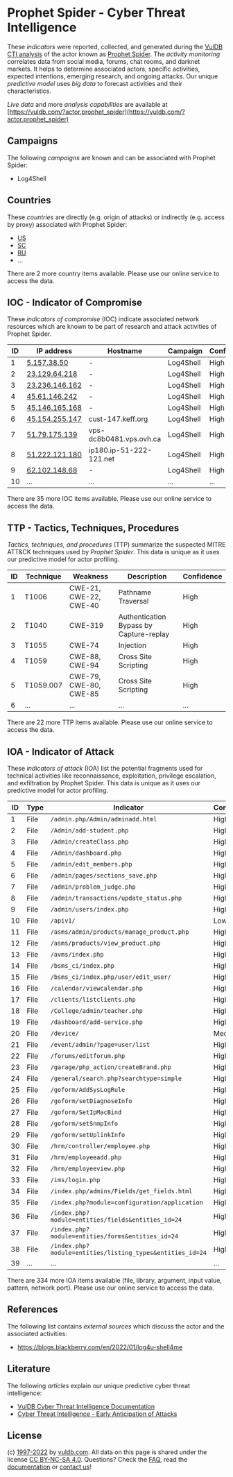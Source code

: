# Prophet Spider - Cyber Threat Intelligence

These _indicators_ were reported, collected, and generated during the [VulDB CTI analysis](https://vuldb.com/?kb.cti) of the actor known as [Prophet Spider](https://vuldb.com/?actor.prophet_spider). The _activity monitoring_ correlates data from social media, forums, chat rooms, and darknet markets. It helps to determine associated actors, specific activities, expected intentions, emerging research, and ongoing attacks. Our unique _predictive model_ uses _big data_ to forecast activities and their characteristics.

_Live data_ and more _analysis capabilities_ are available at [https://vuldb.com/?actor.prophet_spider](https://vuldb.com/?actor.prophet_spider)

## Campaigns

The following _campaigns_ are known and can be associated with Prophet Spider:

* Log4Shell

## Countries

These _countries_ are directly (e.g. origin of attacks) or indirectly (e.g. access by proxy) associated with Prophet Spider:

* [US](https://vuldb.com/?country.us)
* [SC](https://vuldb.com/?country.sc)
* [RU](https://vuldb.com/?country.ru)
* ...

There are 2 more country items available. Please use our online service to access the data.

## IOC - Indicator of Compromise

These _indicators of compromise_ (IOC) indicate associated network resources which are known to be part of research and attack activities of Prophet Spider.

ID | IP address | Hostname | Campaign | Confidence
-- | ---------- | -------- | -------- | ----------
1 | [5.157.38.50](https://vuldb.com/?ip.5.157.38.50) | - | Log4Shell | High
2 | [23.129.64.218](https://vuldb.com/?ip.23.129.64.218) | - | Log4Shell | High
3 | [23.236.146.162](https://vuldb.com/?ip.23.236.146.162) | - | Log4Shell | High
4 | [45.61.146.242](https://vuldb.com/?ip.45.61.146.242) | - | Log4Shell | High
5 | [45.146.165.168](https://vuldb.com/?ip.45.146.165.168) | - | Log4Shell | High
6 | [45.154.255.147](https://vuldb.com/?ip.45.154.255.147) | cust-147.keff.org | Log4Shell | High
7 | [51.79.175.139](https://vuldb.com/?ip.51.79.175.139) | vps-dc8b0481.vps.ovh.ca | Log4Shell | High
8 | [51.222.121.180](https://vuldb.com/?ip.51.222.121.180) | ip180.ip-51-222-121.net | Log4Shell | High
9 | [62.102.148.68](https://vuldb.com/?ip.62.102.148.68) | - | Log4Shell | High
10 | ... | ... | ... | ...

There are 35 more IOC items available. Please use our online service to access the data.

## TTP - Tactics, Techniques, Procedures

_Tactics, techniques, and procedures_ (TTP) summarize the suspected MITRE ATT&CK techniques used by _Prophet Spider_. This data is unique as it uses our predictive model for actor profiling.

ID | Technique | Weakness | Description | Confidence
-- | --------- | -------- | ----------- | ----------
1 | T1006 | CWE-21, CWE-22, CWE-40 | Pathname Traversal | High
2 | T1040 | CWE-319 | Authentication Bypass by Capture-replay | High
3 | T1055 | CWE-74 | Injection | High
4 | T1059 | CWE-88, CWE-94 | Cross Site Scripting | High
5 | T1059.007 | CWE-79, CWE-80, CWE-85 | Cross Site Scripting | High
6 | ... | ... | ... | ...

There are 22 more TTP items available. Please use our online service to access the data.

## IOA - Indicator of Attack

These _indicators of attack_ (IOA) list the potential fragments used for technical activities like reconnaissance, exploitation, privilege escalation, and exfiltration by Prophet Spider. This data is unique as it uses our predictive model for actor profiling.

ID | Type | Indicator | Confidence
-- | ---- | --------- | ----------
1 | File | `/admin.php/Admin/adminadd.html` | High
2 | File | `/Admin/add-student.php` | High
3 | File | `/Admin/createClass.php` | High
4 | File | `/Admin/dashboard.php` | High
5 | File | `/admin/edit_members.php` | High
6 | File | `/admin/pages/sections_save.php` | High
7 | File | `/admin/problem_judge.php` | High
8 | File | `/admin/transactions/update_status.php` | High
9 | File | `/admin/users/index.php` | High
10 | File | `/apiv1/` | Low
11 | File | `/asms/admin/products/manage_product.php` | High
12 | File | `/asms/products/view_product.php` | High
13 | File | `/avms/index.php` | High
14 | File | `/bsms_ci/index.php` | High
15 | File | `/bsms_ci/index.php/user/edit_user/` | High
16 | File | `/calendar/viewcalendar.php` | High
17 | File | `/clients/listclients.php` | High
18 | File | `/College/admin/teacher.php` | High
19 | File | `/dashboard/add-service.php` | High
20 | File | `/device/` | Medium
21 | File | `/event/admin/?page=user/list` | High
22 | File | `/forums/editforum.php` | High
23 | File | `/garage/php_action/createBrand.php` | High
24 | File | `/general/search.php?searchtype=simple` | High
25 | File | `/goform/AddSysLogRule` | High
26 | File | `/goform/setDiagnoseInfo` | High
27 | File | `/goform/SetIpMacBind` | High
28 | File | `/goform/setSnmpInfo` | High
29 | File | `/goform/setUplinkInfo` | High
30 | File | `/hrm/controller/employee.php` | High
31 | File | `/hrm/employeeadd.php` | High
32 | File | `/hrm/employeeview.php` | High
33 | File | `/ims/login.php` | High
34 | File | `/index.php/admins/Fields/get_fields.html` | High
35 | File | `/index.php?module=configuration/application` | High
36 | File | `/index.php?module=entities/fields&entities_id=24` | High
37 | File | `/index.php?module=entities/forms&entities_id=24` | High
38 | File | `/index.php?module=entities/listing_types&entities_id=24` | High
39 | ... | ... | ...

There are 334 more IOA items available (file, library, argument, input value, pattern, network port). Please use our online service to access the data.

## References

The following list contains _external sources_ which discuss the actor and the associated activities:

* https://blogs.blackberry.com/en/2022/01/log4u-shell4me

## Literature

The following _articles_ explain our unique predictive cyber threat intelligence:

* [VulDB Cyber Threat Intelligence Documentation](https://vuldb.com/?kb.cti)
* [Cyber Threat Intelligence - Early Anticipation of Attacks](https://www.scip.ch/en/?labs.20201022)

## License

(c) [1997-2022](https://vuldb.com/?kb.changelog) by [vuldb.com](https://vuldb.com/?kb.about). All data on this page is shared under the license [CC BY-NC-SA 4.0](https://creativecommons.org/licenses/by-nc-sa/4.0/). Questions? Check the [FAQ](https://vuldb.com/?kb.faq), read the [documentation](https://vuldb.com/?kb) or [contact us](https://vuldb.com/?contact)!
